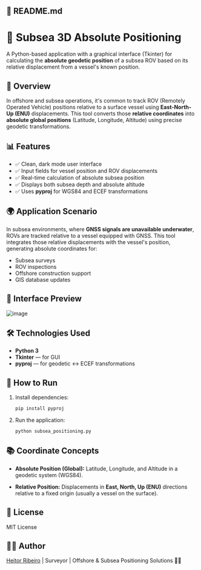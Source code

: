 ## 📖 README.md

# 🌊 Subsea 3D Absolute Positioning

A Python-based application with a graphical interface (Tkinter) for calculating the **absolute geodetic position** of a subsea ROV based on its relative displacement from a vessel's known position.

## 📌 Overview

In offshore and subsea operations, it's common to track ROV (Remotely Operated Vehicle) positions relative to a surface vessel using **East-North-Up (ENU)** displacements. This tool converts those **relative coordinates** into **absolute global positions** (Latitude, Longitude, Altitude) using precise geodetic transformations.


## 📊 Features

- ✅ Clean, dark mode user interface  
- ✅ Input fields for vessel position and ROV displacements  
- ✅ Real-time calculation of absolute subsea position  
- ✅ Displays both subsea depth and absolute altitude  
- ✅ Uses **pyproj** for WGS84 and ECEF transformations  


## 🌍 Application Scenario

In subsea environments, where **GNSS signals are unavailable underwater**, ROVs are tracked relative to a vessel equipped with GNSS. This tool integrates those relative displacements with the vessel's position, generating absolute coordinates for:

- Subsea surveys  
- ROV inspections  
- Offshore construction support  
- GIS database updates  


## 📸 Interface Preview

![image](https://github.com/user-attachments/assets/2c3b4033-e562-4b32-be12-ad3d59ecb508)



## 🛠️ Technologies Used

- **Python 3**  
- **Tkinter** — for GUI  
- **pyproj** — for geodetic ↔ ECEF transformations  


## 🚀 How to Run

1. Install dependencies:
   ```bash
   pip install pyproj
   ```

2. Run the application:

   ```bash
   python subsea_positioning.py
   ```


## 📚 Coordinate Concepts

* **Absolute Position (Global):**
  Latitude, Longitude, and Altitude in a geodetic system (WGS84).

* **Relative Position:**
  Displacements in **East, North, Up (ENU)** directions relative to a fixed origin (usually a vessel on the surface).


## 📖 License

MIT License


## 👨‍💻 Author

[Heitor Ribeiro](https://www.linkedin.com/in/heitor-ribeiro-geophysics/)
 | Surveyor | Offshore & Subsea Positioning Solutions 🚢🌊
